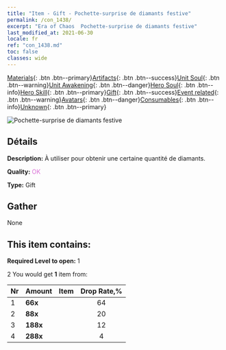 ```yaml
---
title: "Item - Gift - Pochette-surprise de diamants festive"
permalink: /con_1438/
excerpt: "Era of Chaos  Pochette-surprise de diamants festive"
last_modified_at: 2021-06-30
locale: fr
ref: "con_1438.md"
toc: false
classes: wide
---
```

 [Materials](/ItemsFR/){: .btn .btn--primary}[Artifacts](/ItemsFR/Artifacts/){: .btn .btn--success}[Unit Soul](/ItemsFR/UnitSoul/){: .btn .btn--warning}[Unit Awakening](/ItemsFR/UnitAwakening/){: .btn .btn--danger}[Hero Soul](/ItemsFR/HeroSoul/){: .btn .btn--info}[Hero Skill](/ItemsFR/HeroSkill/){: .btn .btn--primary}[Gift](/ItemsFR/Gift/){: .btn .btn--success}[Event related](/ItemsFR/Events/){: .btn .btn--warning}[Avatars](/ItemsFR/Avatars/){: .btn .btn--danger}[Consumables](/ItemsFR/Consumables/){: .btn .btn--info}[Unknown](/ItemsFR/Unknown/){: .btn .btn--primary}

 ![Pochette-surprise de diamants festive](/images/t/i_907052.png)

## Détails
 **Description:** À utiliser pour obtenir une certaine quantité de diamants.

 **Quality:** <span style="color: #DA70D6">OK</span>

 **Type:** Gift

## Gather

  None

## This item contains:

 **Required Level to open:** 1

 2 You would get **1** item  from:

  | Nr | Amount |     Item    | Drop Rate,% |
  |:---|:-------|:------------|:---------:|
  | 1 |  **66x** | <i class="fas fa-gem"/> | 64 | 
  | 2 |  **88x** | <i class="fas fa-gem"/> | 20 | 
  | 3 |  **188x** | <i class="fas fa-gem"/> | 12 | 
  | 4 |  **288x** | <i class="fas fa-gem"/> | 4 | 
